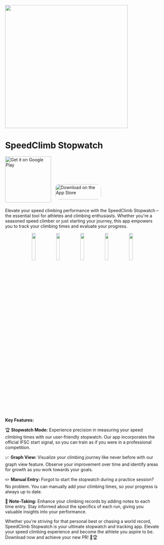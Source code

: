 <img src="https://github.com/joscha0/speedclimb-stopwatch/assets/45885696/028afe10-a909-43af-8717-0d06b301b9ee" width=400>

# SpeedClimb Stopwatch

<p>
  <a href='https://play.google.com/store/apps/details?id=com.joscha0.speedclimbing&pcampaignid=pcampaignidMKT-Other-global-all-co-prtnr-py-PartBadge-Mar2515-1' target="_blank"><img width=150 alt='Get it on Google Play' src='https://play.google.com/intl/en_us/badges/static/images/badges/en_badge_web_generic.png'/></a>  
  <a href="https://apps.apple.com/us/app/speedclimb-stopwatch/id6469708441?itsct=apps_box_badge&amp;itscg=30200" style="display: inline-block; overflow: hidden; border-radius: 13px; width: 150px; height: 50px;  padding:10px;" target="_blank"><img src="https://tools.applemediaservices.com/api/badges/download-on-the-app-store/black/en-us?size=250x83&amp;releaseDate=1697587200" alt="Download on the App Store" style="border-radius: 13px; width: 150px; height: 50px;"></a>
 </p>

Elevate your speed climbing performance with the SpeedClimb Stopwatch – the essential tool for athletes and climbing enthusiasts. Whether you're a seasoned speed climber or just starting your journey, this app empowers you to track your climbing times and evaluate your progress.

<p align="middle">
  <img src="https://github.com/joscha0/speedclimb-stopwatch/assets/45885696/1f85f2d8-8b54-424e-b7bd-91cb6018fda3" width="15%" />
  <img src="https://github.com/joscha0/speedclimb-stopwatch/assets/45885696/04c48bee-6777-45ef-a202-7196817d4205" width="15%" /> 
  <img src="https://github.com/joscha0/speedclimb-stopwatch/assets/45885696/c53ed6ac-ea85-4097-a171-6bb293b49195" width="15%" />
  <img src="https://github.com/joscha0/speedclimb-stopwatch/assets/45885696/53021db5-e0f3-4fd2-ab86-2b27a8abe21e" width="15%" />
  <img src="https://github.com/joscha0/speedclimb-stopwatch/assets/45885696/e77f1da0-e5ff-4121-bede-2d00e19f4005" width="15%" />
</p>

**Key Features:**

🏆 **Stopwatch Mode:** Experience precision in measuring your speed climbing times with our user-friendly stopwatch. Our app incorporates the official IFSC start signal, so you can train as if you were in a professional competition.

📈 **Graph View:** Visualize your climbing journey like never before with our graph view feature. Observe your improvement over time and identify areas for growth as you work towards your goals.

✏️ **Manual Entry:** Forgot to start the stopwatch during a practice session? No problem. You can manually add your climbing times, so your progress is always up to date.

📝 **Note-Taking:** Enhance your climbing records by adding notes to each time entry. Stay informed about the specifics of each run, giving you valuable insights into your performance.

Whether you're striving for that personal best or chasing a world record, SpeedClimb Stopwatch is your ultimate stopwatch and tracking app. Elevate your speed climbing experience and become the athlete you aspire to be. Download now and achieve your new PR! 🧗🏆
